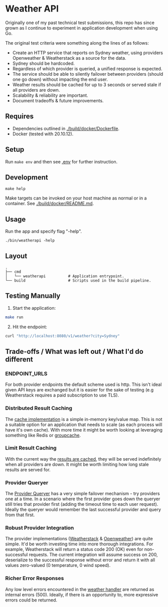 # Weather API

Originally one of my past technical test submissions, this repo has since grown 
as I continue to experiment in application development when using Go.

The original test criteria were something along the lines of as follows:
- Create an HTTP service that reports on Sydney weather, using providers Openweather & Weatherstack as a source for the data.
- Sydney should be hardcoded.
- Regardless of which provider is queried, a unified response is expected.
- The service should be able to silently failover between providers (should one go down) without impacting the end user.
- Weather results should be cached for up to 3 seconds or served stale if all providers are down.
- Scalability & reliability are important.
- Document tradeoffs & future improvements.

## Requires
* Dependencies outlined in [./build/docker/Dockerfile](./build/docker/Dockerfile).
* Docker (tested with 20.10.12).

## Setup
Run `make env` and then see [.env](.env) for further instruction.

## Development
```
make help
```

Make targets can be invoked on your host machine as normal or in a container. See
[./build/docker/README.md](./build/docker/README.md).

## Usage

Run the app and specify flag "-help".

```
./bin/weatherapi -help
```

## Layout
    .
    ├── cmd                     
    │   └── weatherapi          # Application entrypoint.
    └── build                   # Scripts used in the build pipeline.

## Testing Manually

1. Start the application:
```bash
make run
```

2. Hit the endpoint:
```bash
curl "http://localhost:8080/v1/weather?city=Sydney"
 ```

## Trade-offs / What was left out / What I'd do different

### ENDPOINT_URLS
For both provider endpoints the default scheme used is http. This isn't ideal given API keys are exchanged but it is easier for the sake of testing (e.g Weatherstack requires a paid subscription to use TLS).

### Distributed Result Caching
The [cache implementation](internal/memorycache/memorycache.go) is a simple in-memory key/value map. This is not a suitable option for an application that needs to scale (as each process will have it's own cache). With more time it might be worth looking at leveraging something like Redis or [groupcache](https://pkg.go.dev/github.com/golang/groupcache#pkg-overview).

### Limit Result Caching
With the current way the [results are cached](internal/providerquery/queryer.go), they will be served indefinitely when all providers are down. It might be worth limiting how long stale results are served for.

### Provider Queryer
The [Provider Queryer](internal/providerquery/queryer.go) has a very simple failover mechanism - try providers one at a time. In a scenario where the first provider goes down the queryer still tries that provider first (adding the timeout time to each user request). Ideally the queryer would remember the last successful provider and query from that first.

### Robust Provider Integration
The provider implementations ([Weatherstack](internal/weatherstack/current.go) & [Openweather](internal/openweather/weather.go)) are quite simple. It'd be worth investing time into more thorough integrations. For example, Weatherstack will return a status code 200 (OK) even for non-successful requests. The current integration will assume success on 200, deserialize to the successful response without error and return it with all values zero-valued (0 temperature, 0 wind speed).

### Richer Error Responses
Any low level errors encountered in the [weather handler](cmd/weatherapi/handlers/weather.go) are returned as internal errors (500). Ideally, if there is an opportunity to, more expressive errors could be returned.
